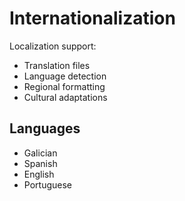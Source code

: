 # Internationalization

Localization support:
- Translation files
- Language detection
- Regional formatting
- Cultural adaptations

## Languages
- Galician
- Spanish
- English
- Portuguese